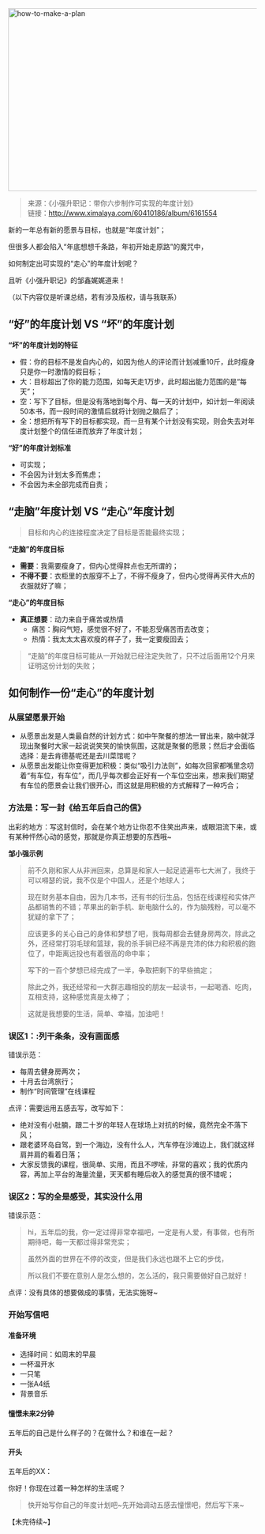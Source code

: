 <img src="http://image.dayuaidaodao.com/writing/image/how-to-make-a-plan-imageslim.jpg" alt="how-to-make-a-plan" title="图片来自网络" width="514" height="370" />

> 来源：《小强升职记：带你六步制作可实现的年度计划》  
> 链接：<http://www.ximalaya.com/60410186/album/6161554>

新的一年总有新的愿景与目标，也就是“年度计划”；

但很多人都会陷入“年底想想千条路，年初开始走原路”的魔咒中，

如何制定出可实现的“走心”的年度计划呢？

且听《小强升职记》的邹鑫娓娓道来！

（以下内容仅是听课总结，若有涉及版权，请与我联系）


## “好”的年度计划 VS “坏”的年度计划

**“坏”的年度计划的特征**

- 假：你的目标不是发自内心的，如因为他人的评论而计划减重10斤，此时瘦身只是你一时激情的假目标；
- 大：目标超出了你的能力范围，如每天走1万步，此时超出能力范围的是“每天”；
- 空：写下了目标，但是没有落地到每个月、每一天的计划中，如计划一年阅读50本书，而一段时间的激情后就将计划抛之脑后了；
- 全：想把所有写下的目标都实现，而一旦有某个计划没有实现，则会失去对年度计划整个的信任进而放弃了年度计划；


**“好”的年度计划标准**

- 可实现；
- 不会因为计划太多而焦虑；
- 不会因为未全部完成而自责；


## “走脑”年度计划 VS “走心”年度计划

> 目标和内心的连接程度决定了目标是否能最终实现；

**“走脑”的年度目标**

- **需要**：我需要瘦身了，但内心觉得胖点也无所谓的；
- **不得不要**：衣柜里的衣服穿不上了，不得不瘦身了，但内心觉得再买件大点的衣服就好了嘛；

**“走心”的年度目标**

- **真正想要**：动力来自于痛苦或热情
  - 痛苦：胸闷气短，感觉很不好了，不能忍受痛苦而去改变；
  - 热情：我太太太喜欢瘦的样子了，我一定要瘦回去；

> “走脑”的年度目标可能从一开始就已经注定失败了，只不过后面用12个月来证明这份计划的失败；


## 如何制作一份“走心”的年度计划

### 从展望愿景开始

- 从愿景出发是人类最自然的计划方式：如中午聚餐的想法一冒出来，脑中就浮现出聚餐时大家一起说说笑笑的愉快氛围，这就是聚餐的愿景；然后才会面临选择：是去肯德基呢还是去川菜馆呢？
- 从愿景出发能让你变得更加积极：类似“吸引力法则”，如每次回家都嘴里念叨着“有车位，有车位”，而几乎每次都会正好有一个车位空出来，想来我们期望有车位的愿景会让我们很开心，而这就是用积极的方式解释了一种巧合；

### 方法是：写一封《给五年后自己的信》

出彩的地方：写这封信时，会在某个地方让你忍不住笑出声来，或眼泪流下来，或有某种怦然心动的感觉，那就是你真正想要的东西哦~

**邹小强示例**

> 前不久刚和家人从非洲回来，总算是和家人一起足迹遍布七大洲了，我终于可以嘚瑟的说，我不仅是个中国人，还是个地球人；  
>
> 现在财务基本自由，因为几本书，还有书的衍生品，包括在线课程和实体产品都销售的不错；苹果出的新手机、新电脑什么的，作为脑残粉，可以毫不犹疑的拿下了；  
>
> 应该更多的关心自己的身体和梦想了吧，我每周都会去健身房两次，除此之外，还经常打羽毛球和篮球，我的杀手锏已经不再是充沛的体力和积极的跑位了，中距离远投也有着很高的命中率；  
>
> 写下的一百个梦想已经完成了一半，争取把剩下的早些搞定；  
>
> 除此之外，我还经常和一大群志趣相投的朋友一起读书，一起喝酒、吃肉，互相支持，这种感觉真是太棒了；
>   
> 这就是我想要的生活，简单、幸福，加油吧！

### 误区1：:列干条条，没有画面感

错误示范：

- 每周去健身房两次；
- 十月去台湾旅行；
- 制作“时间管理”在线课程

点评：需要运用五感去写，改写如下：

- 绝对没有小肚腩，跟二十岁的年轻人在球场上对抗的时候，竟然完全不落下风；
- 跟老婆环岛自驾，到一个海边，没有什么人，汽车停在沙滩边上，我们就这样肩并肩的看着日落；
- 大家反馈我的课程，很简单、实用，而且不啰嗦，非常的喜欢；我的优质内容，再加上平台的海量流量，天天都有睡后收入的感觉真的很不错呢；


### 误区2：写的全是感受，其实没什么用

错误示范：

> hi，五年后的我，你一定过得非常幸福吧，一定是有人爱，有事做，也有所期待吧，每一天都过得非常充实；  
>
> 虽然外面的世界在不停的改变，但是我们永远也跟不上它的步伐，  
> 
> 所以我们不要在意别人是怎么想的，怎么活的，我只需要做好自己就好！

点评：没有具体的想要做成的事情，无法实施呀~

### 开始写信吧

#### 准备环境

- 选择时间：如周末的早晨
- 一杯温开水
- 一只笔
- 一张A4纸
- 背景音乐

#### 憧憬未来2分钟

五年后的自己是什么样子的？在做什么？和谁在一起？

#### 开头

五年后的XX：

  你好！你现在过着一种怎样的生活呢？

> 快开始写你自己的年度计划吧~先开始调动五感去憧憬吧，然后写下来~

【未完待续~】
